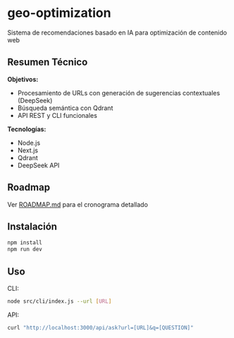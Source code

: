 # geo-optimization

Sistema de recomendaciones basado en IA para optimización de contenido web

## Resumen Técnico

**Objetivos:**
- Procesamiento de URLs con generación de sugerencias contextuales (DeepSeek)
- Búsqueda semántica con Qdrant
- API REST y CLI funcionales

**Tecnologías:**
- Node.js
- Next.js
- Qdrant
- DeepSeek API

## Roadmap

Ver [ROADMAP.md](ROADMAP.md) para el cronograma detallado

## Instalación

```bash
npm install
npm run dev
```

## Uso

CLI:
```bash
node src/cli/index.js --url [URL]
```

API:
```bash
curl "http://localhost:3000/api/ask?url=[URL]&q=[QUESTION]"
